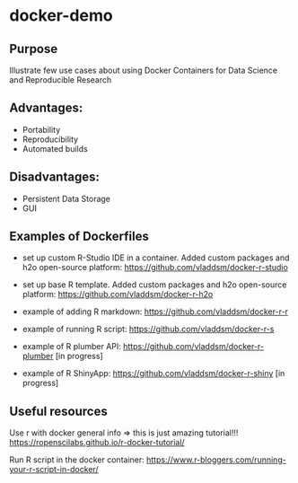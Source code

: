 # docker-demo

## Purpose

Illustrate few use cases about using Docker Containers for Data Science and Reproducible Research

## Advantages:

* Portability
* Reproducibility
* Automated builds

## Disadvantages:

* Persistent Data Storage
* GUI

## Examples of Dockerfiles

* set up custom R-Studio IDE in a container. Added custom packages and h2o open-source platform: https://github.com/vladdsm/docker-r-studio
* set up base R template. Added custom packages and h2o open-source platform: https://github.com/vladdsm/docker-r-h2o
* example of adding R markdown: https://github.com/vladdsm/docker-r-r
* example of running R script: https://github.com/vladdsm/docker-r-s

* example of R plumber API: https://github.com/vladdsm/docker-r-plumber [in progress]
* example of R ShinyApp: https://github.com/vladdsm/docker-r-shiny [in progress]

## Useful resources

Use r with docker general info ⇒ this is just amazing tutorial!!!
https://ropenscilabs.github.io/r-docker-tutorial/

Run R script in the docker container:
https://www.r-bloggers.com/running-your-r-script-in-docker/ 



